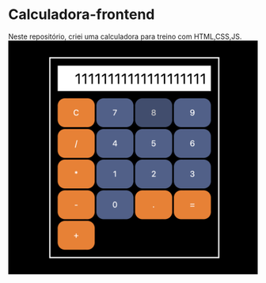 # Calculadora-frontend
Neste repositório, criei uma calculadora para treino com HTML,CSS,JS.
![CALCULADORA](calculadora.png)
